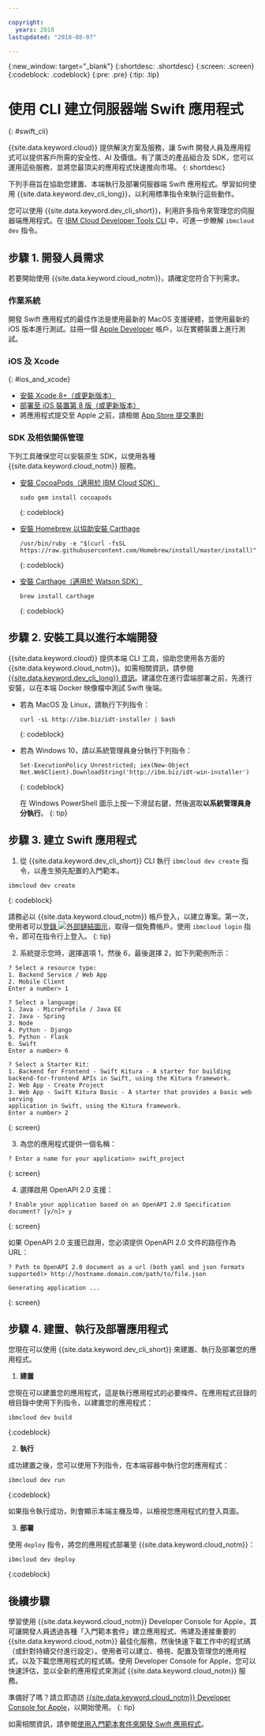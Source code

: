 ```yaml
---

copyright:
  years: 2018
lastupdated: "2018-08-07"

---
```


{:new_window: target="_blank"}
{:shortdesc: .shortdesc}
{:screen: .screen}
{:codeblock: .codeblock}
{:pre: .pre}
{:tip: .tip}

# 使用 CLI 建立伺服器端 Swift 應用程式
{: #swift_cli}

{{site.data.keyword.cloud}} 提供解決方案及服務，讓 Swift 開發人員及應用程式可以提供客戶所需的安全性、AI 及價值。有了廣泛的產品組合及 SDK，您可以運用這些服務，並將您最頂尖的應用程式快速推向市場。
{: shortdesc}

下列手冊旨在協助您建置、本端執行及部署伺服器端 Swift 應用程式。學習如何使用 {{site.data.keyword.dev_cli_long}}，以利用標準指令來執行這些動作。

您可以使用 {{site.data.keyword.dev_cli_short}}，利用許多指令來管理您的伺服器端應用程式。在 [IBM Cloud Developer Tools CLI](/docs/cli/idt/commands.html) 中，可進一步瞭解 `ibmcloud dev` 指令。

## 步驟 1. 開發人員需求

若要開始使用 {{site.data.keyword.cloud_notm}}，請確定您符合下列需求。

### 作業系統

開發 Swift 應用程式的最佳作法是使用最新的 MacOS 支援硬體，並使用最新的 iOS 版本進行測試。註冊一個 [Apple Developer](https://developer.apple.com/) 帳戶，以在實體裝置上進行測試。

### iOS 及 Xcode
{: #ios_and_xcode}

- [安裝 Xcode 8+（或更新版本）](https://developer.apple.com/xcode/)
- [部署至 iOS 裝置第 8 版（或更新版本）](https://support.apple.com/downloads/ios)
- 將應用程式提交至 Apple 之前，請檢閱 [App Store 提交準則](https://developer.apple.com/app-store/guidelines/)

### SDK 及相依關係管理

下列工具確保您可以安裝原生 SDK，以使用各種 {{site.data.keyword.cloud_notm}} 服務。

- [安裝 CocoaPods（適用於 IBM Cloud SDK）](https://cocoapods.org/)
  ```
  sudo gem install cocoapods
  ```
  {: codeblock}
  
- [安裝 Homebrew 以協助安裝 Carthage](https://brew.sh/)
  ```
  /usr/bin/ruby -e "$(curl -fsSL https://raw.githubusercontent.com/Homebrew/install/master/install)"
  ```
  {: codeblock}

- [安裝 Carthage（適用於 Watson SDK）](https://github.com/Carthage/Carthage)
  ```
  brew install carthage
  ```
  {: codeblock}

## 步驟 2. 安裝工具以進行本端開發

{{site.data.keyword.cloud}} 提供本端 CLI 工具，協助您使用各方面的 {{site.data.keyword.cloud_notm}}。如需相關資訊，請參閱 [{{site.data.keyword.dev_cli_long}} 資訊](../cli/index.html)。建議您在進行雲端部署之前，先進行安裝，以在本端 Docker 映像檔中測試 Swift 後端。

* 若為 MacOS 及 Linux，請執行下列指令：
  ```
  curl -sL http://ibm.biz/idt-installer | bash
  ```
  {: codeblock}

* 若為 Windows 10，請以系統管理員身分執行下列指令：
  ```
  Set-ExecutionPolicy Unrestricted; iex(New-Object Net.WebClient).DownloadString('http://ibm.biz/idt-win-installer')
  ```
  {: codeblock}

  在 Windows PowerShell 圖示上按一下滑鼠右鍵，然後選取**以系統管理員身分執行**。
  {: tip}

## 步驟 3. 建立 Swift 應用程式

1. 從 {{site.data.keyword.dev_cli_short}} CLI 執行 `ibmcloud dev create` 指令，以產生預先配置的入門範本。 
  ```
  ibmcloud dev create
  ```
  {: codeblock}

  請務必以 {{site.data.keyword.cloud_notm}} 帳戶登入，以建立專案。第一次，使用者可以[登錄 ![外部鏈結圖示](../icons/launch-glyph.svg "外部鏈結圖示")](https://console.bluemix.net/registration/?cm_sp=dw-bluemix-_-swift-_-devcenter)，取得一個免費帳戶。使用 `ibmcloud login` 指令，即可在指令行上登入。
  {: tip}

2. 系統提示您時，選擇選項 1，然後 6，最後選擇 2，如下列範例所示：
  ```
  ? Select a resource type:                  
  1. Backend Service / Web App
  2. Mobile Client
  Enter a number> 1

  ? Select a language:
  1. Java - MicroProfile / Java EE
  2. Java - Spring
  3. Node
  4. Python - Django
  5. Python - Flask
  6. Swift
  Enter a number> 6

  ? Select a Starter Kit:
  1. Backend for Frontend - Swift Kitura - A starter for building 
  backend-for-frontend APIs in Swift, using the Kitura framework.
  2. Web App - Create Project
  3. Web App - Swift Kitura Basic - A starter that provides a basic web serving 
  application in Swift, using the Kitura framework.
  Enter a number> 2
  ```
  {: screen}

3. 為您的應用程式提供一個名稱：
  ```
  ? Enter a name for your application> swift_project
  ```
  {: screen}

4. 選擇啟用 OpenAPI 2.0 支援：
  ```
  ? Enable your application based on an OpenAPI 2.0 Specification document? [y/n]> y
  ```
  {: screen}

  如果 OpenAPI 2.0 支援已啟用，您必須提供 OpenAPI 2.0 文件的路徑作為 URL：
  ```
  ? Path to OpenAPI 2.0 document as a url (both yaml and json formats supported)> http://hostname.domain.com/path/to/file.json

  Generating application ...
  ```
  {: screen}

## 步驟 4. 建置、執行及部署應用程式

您現在可以使用 {{site.data.keyword.dev_cli_short}} 來建置、執行及部署您的應用程式。

1. **建置**

  您現在可以建置您的應用程式，這是執行應用程式的必要條件。在應用程式目錄的根目錄中使用下列指令，以建置您的應用程式：
  ```
  ibmcloud dev build
  ```
  {:codeblock}

2. **執行**

  成功建置之後，您可以使用下列指令，在本端容器中執行您的應用程式：
  ```
  ibmcloud dev run
  ```
  {:codeblock}

  如果指令執行成功，則會顯示本端主機及埠，以檢視您應用程式的登入頁面。

3. **部署**

  使用 `deploy` 指令，將您的應用程式部署至 {{site.data.keyword.cloud_notm}}：
  ```
  ibmcloud dev deploy
  ```
  {:codeblock}

## 後續步驟

學習使用 {{site.data.keyword.cloud_notm}} Developer Console for Apple，其可讓開發人員透過各種「入門範本套件」建立應用程式、佈建及連接重要的 {{site.data.keyword.cloud_notm}} 最佳化服務，然後快速下載工作中的程式碼（或針對持續交付進行設定）。使用者可以建立、檢視、配置及管理您的應用程式，以及下載您應用程式的程式碼。使用 Developer Console for Apple，您可以快速評估，並以全新的應用程式來測試 {{site.data.keyword.cloud_notm}} 服務。

準備好了嗎？請立即造訪 [{{site.data.keyword.cloud_notm}} Developer Console for Apple](https://console.bluemix.net/developer/appledevelopment/starter-kits)，以開始使用。
{: tip}

如需相關資訊，請參閱[使用入門範本套件來開發 Swift 應用程式](/docs/swift/starter_kit/starter_kits.html)。
